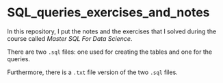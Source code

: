 # SQL_queries_exercises_and_notes
In this repository, I put the notes and the exercises that I solved during the course called *Master SQL For Data Science*.

There are two `.sql` files: one used for creating the tables and one for the queries.

Furthermore, there is a `.txt` file version of the two `.sql` files.


